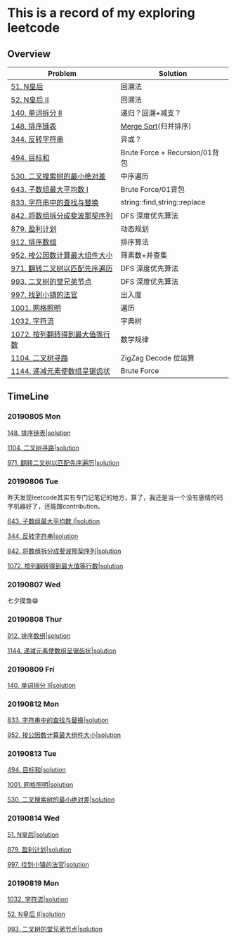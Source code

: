 # This is a record of my exploring leetcode
## Overview
|Problem|Solution|
|-------|--------|
|[51. N皇后](https://leetcode-cn.com/problems/n-queens/)|回溯法|
|[52. N皇后 II](https://leetcode-cn.com/problems/n-queens-ii/)|回溯法|
|[140. 单词拆分 II](https://leetcode-cn.com/problems/word-break-ii/)|递归？回溯+减支？|
|[148. 排序链表](https://leetcode-cn.com/problems/sort-list/)|[Merge Sort](https://zh.wikipedia.org/wiki/%E5%BD%92%E5%B9%B6%E6%8E%92%E5%BA%8F)(归并排序)|
|[344. 反转字符串](https://leetcode-cn.com/problems/reverse-string/)|异或？|
|[494. 目标和](https://leetcode-cn.com/problems/target-sum/)|Brute Force + Recursion/01背包|
|[530. 二叉搜索树的最小绝对差](https://leetcode-cn.com/problems/minimum-absolute-difference-in-bst/)|中序遍历|
|[643. 子数组最大平均数 I](https://leetcode-cn.com/problems/maximum-average-subarray-i/)|Brute Force/01背包|
|[833. 字符串中的查找与替换](https://leetcode-cn.com/problems/find-and-replace-in-string/)|string::find,string::replace|
|[842. 将数组拆分成斐波那契序列](https://leetcode-cn.com/problems/split-array-into-fibonacci-sequence/)|DFS 深度优先算法|
|[879. 盈利计划](https://leetcode-cn.com/problems/profitable-schemes/)|动态规划|
|[912. 排序数组](https://leetcode-cn.com/problems/sort-an-array/)|排序算法|
|[952. 按公因数计算最大组件大小](https://leetcode-cn.com/problems/largest-component-size-by-common-factor/)|筛素数+并查集|
|[971. 翻转二叉树以匹配先序遍历](https://leetcode-cn.com/problems/flip-binary-tree-to-match-preorder-traversal/)|DFS 深度优先算法|
|[993. 二叉树的堂兄弟节点](https://leetcode-cn.com/problems/cousins-in-binary-tree/)|DFS 深度优先算法|
|[997. 找到小镇的法官](https://leetcode-cn.com/problems/find-the-town-judge/)|出入度|
|[1001. 网格照明](https://leetcode-cn.com/problems/grid-illumination/)| 遍历|
|[1032. 字符流](https://leetcode-cn.com/problems/stream-of-characters/)|字典树|
|[1072. 按列翻转得到最大值等行数](https://leetcode-cn.com/problems/flip-columns-for-maximum-number-of-equal-rows/)|数学规律|
|[1104. 二叉树寻路](https://leetcode-cn.com/problems/path-in-zigzag-labelled-binary-tree/)|ZigZag Decode 位运算|
|[1144. 递减元素使数组呈锯齿状](https://leetcode-cn.com/problems/decrease-elements-to-make-array-zigzag/)|Brute Force|

## TimeLine
### 20190805 Mon
[148. 排序链表](https://leetcode-cn.com/problems/sort-list/)|[solution](./records/148.md)

[1104. 二叉树寻路](https://leetcode-cn.com/problems/path-in-zigzag-labelled-binary-tree/)|[solution](./records/1104.md)

[971. 翻转二叉树以匹配先序遍历](https://leetcode-cn.com/problems/flip-binary-tree-to-match-preorder-traversal/)|[solution](./records/971.md)
### 20190806 Tue
昨天发现leetcode其实有专门记笔记的地方，算了，我还是当一个没有感情的码字机器好了，还能蹭contribution。

[643. 子数组最大平均数 I](https://leetcode-cn.com/problems/maximum-average-subarray-i/)|[solution](./records/643.md)

[344. 反转字符串](https://leetcode-cn.com/problems/reverse-string/)|[solution](./records/344.md)

[842. 将数组拆分成斐波那契序列](https://leetcode-cn.com/problems/split-array-into-fibonacci-sequence/)|[solution](./records/842.md)

[1072. 按列翻转得到最大值等行数](https://leetcode-cn.com/problems/flip-columns-for-maximum-number-of-equal-rows/)|[solution](./records/1072.md)
### 20190807 Wed
七夕摸鱼😁
### 20190808 Thur
[912. 排序数组](https://leetcode-cn.com/problems/sort-an-array/)|[solution](./records/912.md)

[1144. 递减元素使数组呈锯齿状](https://leetcode-cn.com/problems/decrease-elements-to-make-array-zigzag/)|[solution](./records/1144.md)
### 20190809 Fri
[140. 单词拆分 II](https://leetcode-cn.com/problems/word-break-ii/)|[solution](./records/140.md)
### 20190812 Mon
[833. 字符串中的查找与替换](https://leetcode-cn.com/problems/find-and-replace-in-string/)|[solution](./records/833.md)

[952. 按公因数计算最大组件大小](https://leetcode-cn.com/problems/largest-component-size-by-common-factor/)|[solution](./records/952.md)
### 20190813 Tue
[494. 目标和](https://leetcode-cn.com/problems/target-sum/)|[solution](./records/494.md)

[1001. 网格照明](https://leetcode-cn.com/problems/grid-illumination/)|[solution](./records/1001.md)

[530. 二叉搜索树的最小绝对差](https://leetcode-cn.com/problems/minimum-absolute-difference-in-bst/)|[solution](./records/530.md)
### 20190814 Wed
[51. N皇后](https://leetcode-cn.com/problems/n-queens/)|[solution](./records/51.md)

[879. 盈利计划](https://leetcode-cn.com/problems/profitable-schemes/)|[solution](./records/879.md)

[997. 找到小镇的法官](https://leetcode-cn.com/problems/find-the-town-judge/)|[solution](./records/997.md)
### 20190819 Mon
[1032. 字符流](https://leetcode-cn.com/problems/stream-of-characters/)|[solution](./records/1032.md)

[52. N皇后 II](https://leetcode-cn.com/problems/n-queens-ii/)|[solution](./records/52.md)

[993. 二叉树的堂兄弟节点](https://leetcode-cn.com/problems/cousins-in-binary-tree/)|[solution](./records/993.md)